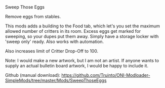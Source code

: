 Sweep Those Eggs

Remove eggs from stables.

This mods adds a building to the Food tab, which let's you set the maximum allowed number of critters in its room. Excess eggs get marked for sweeping, so your dupes put them away. Simply have a storage locker with 'sweep only' ready. Also works with automation.

Also increases limit of Critter Drop-Off to 100.

Note:
I would make a new artwork, but I am not an artist. If anyone wants to supply an actual bulletin board artwork, I would be happy to include it.

Github (manual download):
https://github.com/Truinto/ONI-Modloader-SimpleMods/tree/master/Mods/SweepThoseEggs